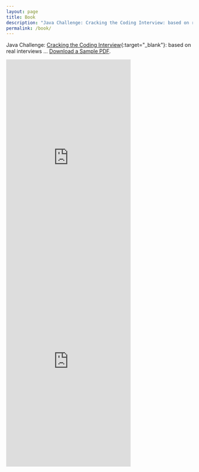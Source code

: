 ```yaml
---
layout: page
title: Book
description: "Java Challenge: Cracking the Coding Interview: based on real interviews. Java Interview Questions You'll Most Likely Be Asked"
permalink: /book/
---
```


Java Challenge: [Cracking the Coding Interview](https://amzn.to/3kTn02B){:target="_blank"}: based on real interviews ... [Download a Sample PDF](/assets/files/sample.pdf).

<iframe type="text/html" width="336" height="550" frameborder="0" allowfullscreen style="max-width:100%" src="https://lesen.amazon.de/kp/card?asin=B086JCK6C4&preview=inline&linkCode=kpe&ref_=cm_sw_r_kb_dp_f2H6Fb7NENATK&tag=codersite20-20" ></iframe>

<iframe width="336" height="550" src="https://www.youtube.com/embed/wnMA_YQgAaE" frameborder="0" allow="accelerometer; autoplay; clipboard-write; encrypted-media; gyroscope; picture-in-picture" allowfullscreen></iframe>
